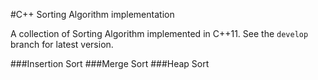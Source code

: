 #C++ Sorting Algorithm implementation

A collection of Sorting Algorithm implemented in C++11. See the `develop` branch for latest version.

###Insertion Sort
###Merge Sort
###Heap Sort